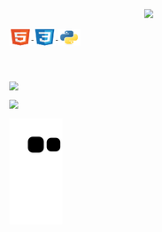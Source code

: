 <div align="center">
  <a href="https://github.com/Frank-Pinheiro">
  <img height="180em" src="https://github-readme-stats.vercel.app/api?username=Frank-Pinheiro&show_icons=true&theme=dark&include_all_commits=true&count_private=true"/>
  
</div>
<div style="display: inline_block"><br>
 
  <img align="center" alt="Frank-HTML" height="30" width="40" src="https://raw.githubusercontent.com/devicons/devicon/master/icons/html5/html5-original.svg">
  <img align="center" alt="Frank-CSS" height="30" width="40" src="https://raw.githubusercontent.com/devicons/devicon/master/icons/css3/css3-original.svg">
  <img align="center" alt="Frank-Python" height="30" width="40" src="https://raw.githubusercontent.com/devicons/devicon/master/icons/python/python-original.svg">
  
</div><br><br><br>
 
<div> 

  <a href="https://instagram.com/frankpinheiro20" target="_blank"><img src="https://img.shields.io/badge/-Instagram-%23E4405F?style=for-the-badge&logo=instagram&logoColor=white" target="_blank"></a>


  <a href = "mailto:frankfilho583@gmail.com"><img src="https://img.shields.io/badge/-Gmail-%23333?style=for-the-badge&logo=gmail&logoColor=white" target="_blank"></a>
 
  ![Snake animation](https://github.com/rafaballerini/rafaballerini/blob/output/github-contribution-grid-snake.svg)
 
</div>
